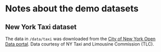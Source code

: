 # Notes about the demo datasets

## New York Taxi dataset
The data in `/data/taxi` was downloaded from the [City of New York Open Data portal](https://data.cityofnewyork.us/browse?Dataset-Information_Agency=Taxi+and+Limousine+Commission+%28TLC%29&). Data courtesy of NY Taxi and Limousine Commission (TLC).